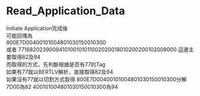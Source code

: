 ﻿Read_Application_Data  
=============  
Initiate Application完成後  
可能回傳為  
800E7D00400101004801030150010300  
或者
7716820239009410100101011002020018010200200102009000
這邊主要取得82及94  
而取得的方式，先判斷根據是否有77的Tag  
如果有77就以BERTLV解析，直接取得82及94  
如果沒有77就以切割方式取得
800E7D00400101004801030150010300分解
7D00為82
400101004801030150010300為94